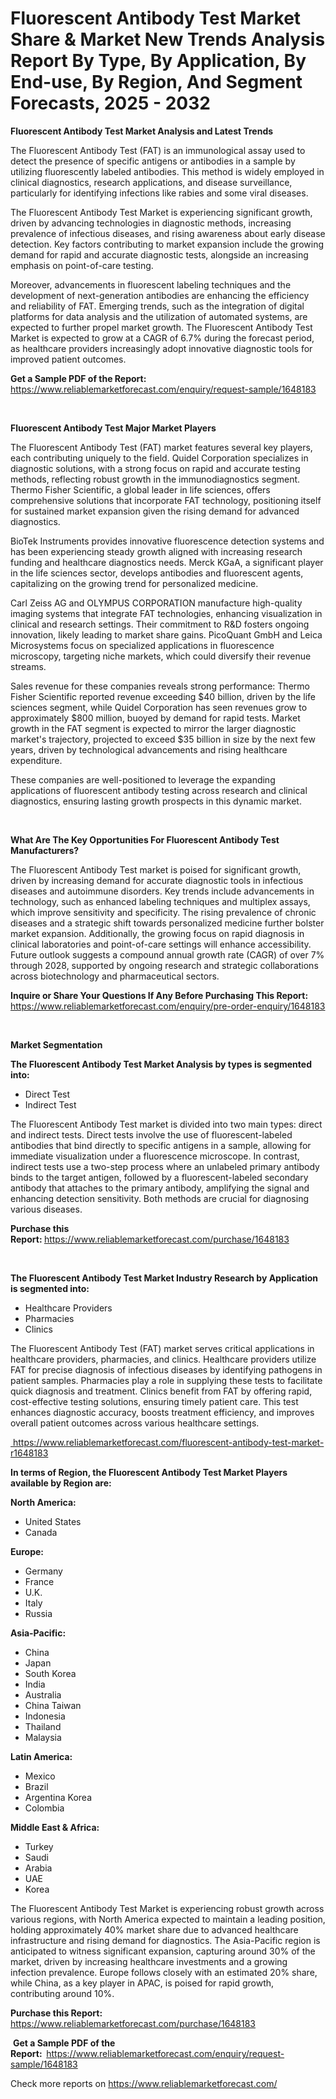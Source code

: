 <p><h1>Fluorescent Antibody Test Market Share & Market New Trends Analysis Report By Type, By Application, By End-use, By Region, And Segment Forecasts, 2025 - 2032</h1></p><p><strong>Fluorescent Antibody Test Market Analysis and Latest Trends</strong></p>
<p><p>The Fluorescent Antibody Test (FAT) is an immunological assay used to detect the presence of specific antigens or antibodies in a sample by utilizing fluorescently labeled antibodies. This method is widely employed in clinical diagnostics, research applications, and disease surveillance, particularly for identifying infections like rabies and some viral diseases.</p><p>The Fluorescent Antibody Test Market is experiencing significant growth, driven by advancing technologies in diagnostic methods, increasing prevalence of infectious diseases, and rising awareness about early disease detection. Key factors contributing to market expansion include the growing demand for rapid and accurate diagnostic tests, alongside an increasing emphasis on point-of-care testing. </p><p>Moreover, advancements in fluorescent labeling techniques and the development of next-generation antibodies are enhancing the efficiency and reliability of FAT. Emerging trends, such as the integration of digital platforms for data analysis and the utilization of automated systems, are expected to further propel market growth. The Fluorescent Antibody Test Market is expected to grow at a CAGR of 6.7% during the forecast period, as healthcare providers increasingly adopt innovative diagnostic tools for improved patient outcomes.</p></p>
<p><strong>Get a Sample PDF of the Report:&nbsp;</strong> <a href="https://www.reliablemarketforecast.com/enquiry/request-sample/1648183?utm_campaign=1888&utm_medium=2&utm_source=Github&utm_content=ia&utm_term=03032025&utm_id=fluorescent-antibody-test">https://www.reliablemarketforecast.com/enquiry/request-sample/1648183</a></p>
<p>&nbsp;</p>
<p><strong>Fluorescent Antibody Test Major Market Players</strong></p>
<p><p>The Fluorescent Antibody Test (FAT) market features several key players, each contributing uniquely to the field. Quidel Corporation specializes in diagnostic solutions, with a strong focus on rapid and accurate testing methods, reflecting robust growth in the immunodiagnostics segment. Thermo Fisher Scientific, a global leader in life sciences, offers comprehensive solutions that incorporate FAT technology, positioning itself for sustained market expansion given the rising demand for advanced diagnostics.</p><p>BioTek Instruments provides innovative fluorescence detection systems and has been experiencing steady growth aligned with increasing research funding and healthcare diagnostics needs. Merck KGaA, a significant player in the life sciences sector, develops antibodies and fluorescent agents, capitalizing on the growing trend for personalized medicine.</p><p>Carl Zeiss AG and OLYMPUS CORPORATION manufacture high-quality imaging systems that integrate FAT technologies, enhancing visualization in clinical and research settings. Their commitment to R&D fosters ongoing innovation, likely leading to market share gains. PicoQuant GmbH and Leica Microsystems focus on specialized applications in fluorescence microscopy, targeting niche markets, which could diversify their revenue streams.</p><p>Sales revenue for these companies reveals strong performance: Thermo Fisher Scientific reported revenue exceeding $40 billion, driven by the life sciences segment, while Quidel Corporation has seen revenues grow to approximately $800 million, buoyed by demand for rapid tests. Market growth in the FAT segment is expected to mirror the larger diagnostic market's trajectory, projected to exceed $35 billion in size by the next few years, driven by technological advancements and rising healthcare expenditure.</p><p>These companies are well-positioned to leverage the expanding applications of fluorescent antibody testing across research and clinical diagnostics, ensuring lasting growth prospects in this dynamic market.</p></p>
<p>&nbsp;</p>
<p><strong>What Are The Key Opportunities For Fluorescent Antibody Test Manufacturers?</strong></p>
<p><p>The Fluorescent Antibody Test market is poised for significant growth, driven by increasing demand for accurate diagnostic tools in infectious diseases and autoimmune disorders. Key trends include advancements in technology, such as enhanced labeling techniques and multiplex assays, which improve sensitivity and specificity. The rising prevalence of chronic diseases and a strategic shift towards personalized medicine further bolster market expansion. Additionally, the growing focus on rapid diagnosis in clinical laboratories and point-of-care settings will enhance accessibility. Future outlook suggests a compound annual growth rate (CAGR) of over 7% through 2028, supported by ongoing research and strategic collaborations across biotechnology and pharmaceutical sectors.</p></p>
<p><strong>Inquire or Share Your Questions If Any Before Purchasing This Report:</strong> <a href="https://www.reliablemarketforecast.com/enquiry/pre-order-enquiry/1648183?utm_campaign=1888&utm_medium=2&utm_source=Github&utm_content=ia&utm_term=03032025&utm_id=fluorescent-antibody-test">https://www.reliablemarketforecast.com/enquiry/pre-order-enquiry/1648183</a></p>
<p>&nbsp;</p>
<p><strong>Market Segmentation</strong></p>
<p><strong>The Fluorescent Antibody Test Market Analysis by types is segmented into:</strong></p>
<p><ul><li>Direct Test</li><li>Indirect Test</li></ul></p>
<p><p>The Fluorescent Antibody Test market is divided into two main types: direct and indirect tests. Direct tests involve the use of fluorescent-labeled antibodies that bind directly to specific antigens in a sample, allowing for immediate visualization under a fluorescence microscope. In contrast, indirect tests use a two-step process where an unlabeled primary antibody binds to the target antigen, followed by a fluorescent-labeled secondary antibody that attaches to the primary antibody, amplifying the signal and enhancing detection sensitivity. Both methods are crucial for diagnosing various diseases.</p></p>
<p><strong>Purchase this Report:&nbsp;</strong><a href="https://www.reliablemarketforecast.com/purchase/1648183?utm_campaign=1888&utm_medium=2&utm_source=Github&utm_content=ia&utm_term=03032025&utm_id=fluorescent-antibody-test">https://www.reliablemarketforecast.com/purchase/1648183</a></p>
<p>&nbsp;</p>
<p><strong>The Fluorescent Antibody Test Market Industry Research by Application is segmented into:</strong></p>
<p><ul><li>Healthcare Providers</li><li>Pharmacies</li><li>Clinics</li></ul></p>
<p><p>The Fluorescent Antibody Test (FAT) market serves critical applications in healthcare providers, pharmacies, and clinics. Healthcare providers utilize FAT for precise diagnosis of infectious diseases by identifying pathogens in patient samples. Pharmacies play a role in supplying these tests to facilitate quick diagnosis and treatment. Clinics benefit from FAT by offering rapid, cost-effective testing solutions, ensuring timely patient care. This test enhances diagnostic accuracy, boosts treatment efficiency, and improves overall patient outcomes across various healthcare settings.</p></p>
<p><a href="https://www.reliablemarketforecast.com/fluorescent-antibody-test-market-r1648183?utm_campaign=1888&utm_medium=2&utm_source=Github&utm_content=ia&utm_term=03032025&utm_id=fluorescent-antibody-test">&nbsp;https://www.reliablemarketforecast.com/fluorescent-antibody-test-market-r1648183</a></p>
<p><strong>In terms of Region, the Fluorescent Antibody Test Market Players available by Region are:</strong></p>
<p>
    <p> <strong> North America: </strong>
        <ul>
            <li>United States</li>
            <li>Canada</li>
        </ul>
        </p> 
    <p> <strong> Europe: </strong>
        <ul>
            <li>Germany</li>
            <li>France</li>
            <li>U.K.</li>
            <li>Italy</li>
            <li>Russia</li>
        </ul>
        </p> 
    <p> <strong> Asia-Pacific: </strong>
        <ul>
            <li>China</li>
            <li>Japan</li>
            <li>South Korea</li>
            <li>India</li>
            <li>Australia</li>
            <li>China Taiwan</li>
            <li>Indonesia</li>
            <li>Thailand</li>
            <li>Malaysia</li>
        </ul>
        </p> 
    <p> <strong> Latin America: </strong>
        <ul>
            <li>Mexico</li>
            <li>Brazil</li>
            <li>Argentina Korea</li>
            <li>Colombia</li>
        </ul>
        </p> 
    <p> <strong> Middle East & Africa: </strong>
        <ul>
            <li>Turkey</li>
            <li>Saudi</li>
            <li>Arabia</li>
            <li>UAE</li>
            <li>Korea</li>
        </ul>
    </p>
    </p>
<p><p>The Fluorescent Antibody Test Market is experiencing robust growth across various regions, with North America expected to maintain a leading position, holding approximately 40% market share due to advanced healthcare infrastructure and rising demand for diagnostics. The Asia-Pacific region is anticipated to witness significant expansion, capturing around 30% of the market, driven by increasing healthcare investments and a growing infection prevalence. Europe follows closely with an estimated 20% share, while China, as a key player in APAC, is poised for rapid growth, contributing around 10%.</p></p>
<p><strong>Purchase this Report: </strong><a href="https://www.reliablemarketforecast.com/purchase/1648183?utm_campaign=1888&utm_medium=2&utm_source=Github&utm_content=ia&utm_term=03032025&utm_id=fluorescent-antibody-test">https://www.reliablemarketforecast.com/purchase/1648183</a></p>
<p>&nbsp;<strong>Get a Sample PDF of the Report:&nbsp;&nbsp;</strong><a href="https://www.reliablemarketforecast.com/enquiry/request-sample/1648183?utm_campaign=1888&utm_medium=2&utm_source=Github&utm_content=ia&utm_term=03032025&utm_id=fluorescent-antibody-test">https://www.reliablemarketforecast.com/enquiry/request-sample/1648183</a></p>
<p><strong></strong></p>
<p>Check more reports on <a href="https://www.reliablemarketforecast.com/?utm_campaign=1888&utm_medium=2&utm_source=Github&utm_content=ia&utm_term=03032025&utm_id=fluorescent-antibody-test">https://www.reliablemarketforecast.com/</a></p>